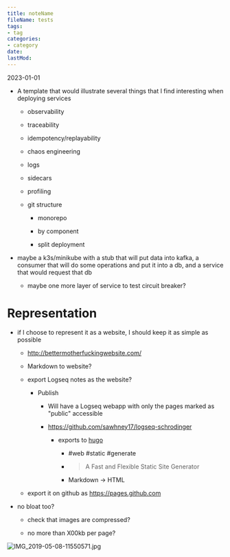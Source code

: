```yaml
---
title: noteName
fileName: tests
tags:
- tag
categories:
- category
date: 
lastMod: 
---
```

2023-01-01

  + A template that would illustrate several things that I find interesting when deploying services

    + observability

    + traceability

    + idempotency/replayability

    + chaos engineering

    + logs

    + sidecars

    + profiling

    + git structure

      + monorepo

      + by component

      + split deployment

  + maybe a k3s/minikube with a stub that will put data into kafka, a consumer that will do some operations and put it into a db, and a service that would request that db

    + maybe one more layer of service to test circuit breaker?

# Representation

  + if I choose to represent it as a website, I should keep it as simple as possible

    + http://bettermotherfuckingwebsite.com/

    + Markdown to website?

    + export Logseq notes as the website?

      + Publish

        + Will have a Logseq webapp with only the pages marked as "public" accessible

        + https://github.com/sawhney17/logseq-schrodinger

          + exports to [hugo](https://gohugo.io/)

            + #web #static #generate

            + > A Fast and Flexible Static Site Generator

            + Markdown -> HTML

    + export it on github as https://pages.github.com

  + no bloat too?

    + check that images are compressed?

    + no more than X00kb per page?

![IMG_2019-05-08-11550571.jpg](/assets/img_2019-05-08-11550571_1674400134843_0.jpg)
